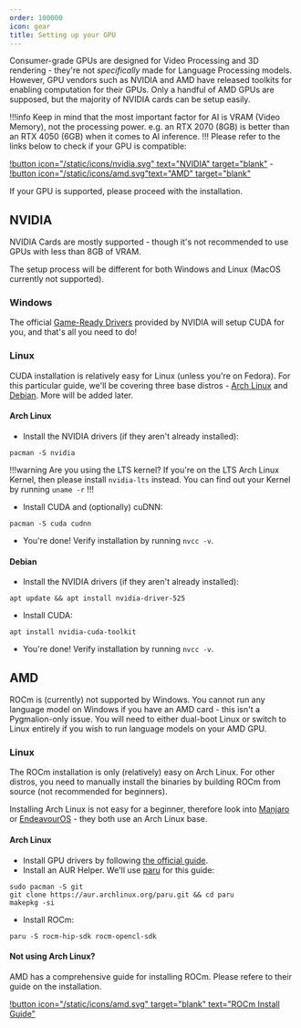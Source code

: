 ```yaml
---
order: 100000
icon: gear
title: Setting up your GPU
---
```


Consumer-grade GPUs are designed for Video Processing and 3D rendering - they're not *specifically* made for Language Processing models. However, GPU vendors such as NVIDIA and AMD have released toolkits for enabling computation for their GPUs. Only a handful of AMD GPUs are supposed, but the majority of NVIDIA cards can be setup easily. 

!!!info
Keep in mind that the most important factor for AI is VRAM (Video Memory), not the processing power. e.g. an RTX 2070 (8GB) is better than an RTX 4050 (6GB) when it comes to AI inference.
!!!
Please refer to the links below to check if your GPU is compatible:

[!button icon="/static/icons/nvidia.svg" text="NVIDIA" target="blank"](https://developer.nvidia.com/cuda-gpus) - 
[!button icon="/static/icons/amd.svg"text="AMD" target="blank"](https://github.com/ROCm/ROCm.github.io/blob/master/hardware.md)

If your GPU is supported, please proceed with the installation.

## NVIDIA

NVIDIA Cards are mostly supported - though it's not recommended to use GPUs with less than 8GB of VRAM. 

The setup process will be different for both Windows and Linux (MacOS currently not supported). 

### Windows
The official [Game-Ready Drivers](https://www.nvidia.com/en-us/geforce/drivers/) provided by NVIDIA will setup CUDA for you, and that's all you need to do!

### Linux
CUDA installation is relatively easy for Linux (unless you're on Fedora). For this particular guide, we'll be covering three base distros - [Arch Linux](https://www.archlinux.org) and [Debian](https://www.debian.org/). More will be added later.

#### Arch Linux
- Install the NVIDIA drivers (if they aren't already installed):
```
pacman -S nvidia
```
!!!warning Are you using the LTS kernel?
If you're on the LTS Arch Linux Kernel, then please install `nvidia-lts` instead. You can find out your Kernel by running `uname -r`
!!!
- Install CUDA and (optionally) cuDNN:
```
pacman -S cuda cudnn
```
- You're done! Verify installation by running `nvcc -v`.

#### Debian
- Install the NVIDIA drivers (if they aren't already installed):
```
apt update && apt install nvidia-driver-525
```
- Install CUDA:
```
apt install nvidia-cuda-toolkit
```
- You're done! Verify installation by running `nvcc -v`.


## AMD

ROCm is (currently) not supported by Windows. You cannot run any language model on Windows if you have an AMD card - this isn't a Pygmalion-only issue. You will need to either dual-boot Linux or switch to Linux entirely if you wish to run language models on your AMD GPU.

### Linux
The ROCm installation is only (relatively) easy on Arch Linux. For other distros, you need to manually install the binaries by building ROCm from source (not recommended for beginners). 

Installing Arch Linux is not easy for a beginner, therefore look into [Manjaro](https://manjaro.org) or [EndeavourOS](https://endeavouros.com) - they both use an Arch Linux base.

#### Arch Linux
- Install GPU drivers by following [the official guide](https://wiki.archlinux.org/title/AMDGPU).
- Install an AUR Helper. We'll use [paru](https://aur.archlinux.org/packages/paru) for this guide:
```
sudo pacman -S git
git clone https://aur.archlinux.org/paru.git && cd paru
makepkg -si
```
- Install ROCm:
```
paru -S rocm-hip-sdk rocm-opencl-sdk
```

#### Not using Arch Linux?
AMD has a comprehensive guide for installing ROCm. Please refere to their guide on the installation.

[!button icon="/static/icons/amd.svg" target="blank" text="ROCm Install Guide"](https://docs.amd.com/bundle/ROCm-Getting-Started-Guide-v5.3/page/How_to_Install_ROCm.html)


